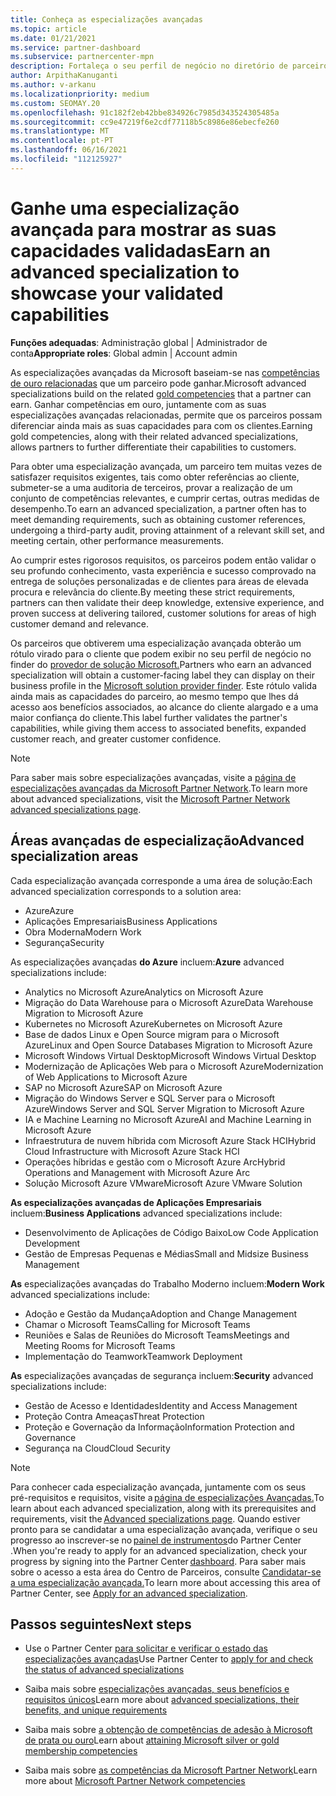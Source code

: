 ```yaml
---
title: Conheça as especializações avançadas
ms.topic: article
ms.date: 01/21/2021
ms.service: partner-dashboard
ms.subservice: partnercenter-mpn
description: Fortaleça o seu perfil de negócio no diretório de parceiros da Microsoft. Conheça as especializações avançadas que pode alcançar juntamente com as suas competências existentes em Ouro e Prata.
author: ArpithaKanuganti
ms.author: v-arkanu
ms.localizationpriority: medium
ms.custom: SEOMAY.20
ms.openlocfilehash: 91c182f2eb42bbe834926c7985d343524305485a
ms.sourcegitcommit: cc9e47219f6e2cdf77118b5c8986e86ebecfe260
ms.translationtype: MT
ms.contentlocale: pt-PT
ms.lasthandoff: 06/16/2021
ms.locfileid: "112125927"
---
```

# <a name="earn-an-advanced-specialization-to-showcase-your-validated-capabilities"></a><span data-ttu-id="f9bea-104">Ganhe uma especialização avançada para mostrar as suas capacidades validadas</span><span class="sxs-lookup"><span data-stu-id="f9bea-104">Earn an advanced specialization to showcase your validated capabilities</span></span>

<span data-ttu-id="f9bea-105">**Funções adequadas**: Administração global | Administrador de conta</span><span class="sxs-lookup"><span data-stu-id="f9bea-105">**Appropriate roles**: Global admin | Account admin</span></span>

<span data-ttu-id="f9bea-106">As especializações avançadas da Microsoft baseiam-se nas [competências de ouro relacionadas](learn-about-competencies.md) que um parceiro pode ganhar.</span><span class="sxs-lookup"><span data-stu-id="f9bea-106">Microsoft advanced specializations build on the related [gold competencies](learn-about-competencies.md) that a partner can earn.</span></span> <span data-ttu-id="f9bea-107">Ganhar competências em ouro, juntamente com as suas especializações avançadas relacionadas, permite que os parceiros possam diferenciar ainda mais as suas capacidades para com os clientes.</span><span class="sxs-lookup"><span data-stu-id="f9bea-107">Earning gold competencies, along with their related advanced specializations, allows partners to further differentiate their capabilities to customers.</span></span>

<span data-ttu-id="f9bea-108">Para obter uma especialização avançada, um parceiro tem muitas vezes de satisfazer requisitos exigentes, tais como obter referências ao cliente, submeter-se a uma auditoria de terceiros, provar a realização de um conjunto de competências relevantes, e cumprir certas, outras medidas de desempenho.</span><span class="sxs-lookup"><span data-stu-id="f9bea-108">To earn an advanced specialization, a partner often has to meet demanding requirements, such as obtaining customer references, undergoing a third-party audit, proving attainment of a relevant skill set, and meeting certain, other performance measurements.</span></span>

<span data-ttu-id="f9bea-109">Ao cumprir estes rigorosos requisitos, os parceiros podem então validar o seu profundo conhecimento, vasta experiência e sucesso comprovado na entrega de soluções personalizadas e de clientes para áreas de elevada procura e relevância do cliente.</span><span class="sxs-lookup"><span data-stu-id="f9bea-109">By meeting these strict requirements, partners can then validate their deep knowledge, extensive experience, and proven success at delivering tailored, customer solutions for areas of high customer demand and relevance.</span></span>

<span data-ttu-id="f9bea-110">Os parceiros que obtiverem uma especialização avançada obterão um rótulo virado para o cliente que podem exibir no seu perfil de negócio no finder do [provedor de solução Microsoft.](https://www.microsoft.com/solution-providers/home)</span><span class="sxs-lookup"><span data-stu-id="f9bea-110">Partners who earn an advanced specialization will obtain a customer-facing label they can display on their business profile in the [Microsoft solution provider finder](https://www.microsoft.com/solution-providers/home).</span></span> <span data-ttu-id="f9bea-111">Este rótulo valida ainda mais as capacidades do parceiro, ao mesmo tempo que lhes dá acesso aos benefícios associados, ao alcance do cliente alargado e a uma maior confiança do cliente.</span><span class="sxs-lookup"><span data-stu-id="f9bea-111">This label further validates the partner's capabilities, while giving them access to associated benefits, expanded customer reach, and greater customer confidence.</span></span>

> [!NOTE]
> <span data-ttu-id="f9bea-112">Para saber mais sobre especializações avançadas, visite a [página de especializações avançadas da Microsoft Partner Network](https://partner.microsoft.com/membership/advanced-specialization).</span><span class="sxs-lookup"><span data-stu-id="f9bea-112">To learn more about advanced specializations, visit the [Microsoft Partner Network advanced specializations page](https://partner.microsoft.com/membership/advanced-specialization).</span></span>

## <a name="advanced-specialization-areas"></a><span data-ttu-id="f9bea-113">Áreas avançadas de especialização</span><span class="sxs-lookup"><span data-stu-id="f9bea-113">Advanced specialization areas</span></span>

<span data-ttu-id="f9bea-114">Cada especialização avançada corresponde a uma área de solução:</span><span class="sxs-lookup"><span data-stu-id="f9bea-114">Each advanced specialization corresponds to a solution area:</span></span>

- <span data-ttu-id="f9bea-115">Azure</span><span class="sxs-lookup"><span data-stu-id="f9bea-115">Azure</span></span>
- <span data-ttu-id="f9bea-116">Aplicações Empresariais</span><span class="sxs-lookup"><span data-stu-id="f9bea-116">Business Applications</span></span>
- <span data-ttu-id="f9bea-117">Obra Moderna</span><span class="sxs-lookup"><span data-stu-id="f9bea-117">Modern Work</span></span>
- <span data-ttu-id="f9bea-118">Segurança</span><span class="sxs-lookup"><span data-stu-id="f9bea-118">Security</span></span>

<span data-ttu-id="f9bea-119">As especializações avançadas **do Azure** incluem:</span><span class="sxs-lookup"><span data-stu-id="f9bea-119">**Azure** advanced specializations include:</span></span>

- <span data-ttu-id="f9bea-120">Analytics no Microsoft Azure</span><span class="sxs-lookup"><span data-stu-id="f9bea-120">Analytics on Microsoft Azure</span></span>
- <span data-ttu-id="f9bea-121">Migração do Data Warehouse para o Microsoft Azure</span><span class="sxs-lookup"><span data-stu-id="f9bea-121">Data Warehouse Migration to Microsoft Azure</span></span>
- <span data-ttu-id="f9bea-122">Kubernetes no Microsoft Azure</span><span class="sxs-lookup"><span data-stu-id="f9bea-122">Kubernetes on Microsoft Azure</span></span>
- <span data-ttu-id="f9bea-123">Base de dados Linux e Open Source migram para o Microsoft Azure</span><span class="sxs-lookup"><span data-stu-id="f9bea-123">Linux and Open Source Databases Migration to Microsoft Azure</span></span>
- <span data-ttu-id="f9bea-124">Microsoft Windows Virtual Desktop</span><span class="sxs-lookup"><span data-stu-id="f9bea-124">Microsoft Windows Virtual Desktop</span></span>
- <span data-ttu-id="f9bea-125">Modernização de Aplicações Web para o Microsoft Azure</span><span class="sxs-lookup"><span data-stu-id="f9bea-125">Modernization of Web Applications to Microsoft Azure</span></span>
- <span data-ttu-id="f9bea-126">SAP no Microsoft Azure</span><span class="sxs-lookup"><span data-stu-id="f9bea-126">SAP on Microsoft Azure</span></span>
- <span data-ttu-id="f9bea-127">Migração do Windows Server e SQL Server para o Microsoft Azure</span><span class="sxs-lookup"><span data-stu-id="f9bea-127">Windows Server and SQL Server Migration to Microsoft Azure</span></span>
- <span data-ttu-id="f9bea-128">IA e Machine Learning no Microsoft Azure</span><span class="sxs-lookup"><span data-stu-id="f9bea-128">AI and Machine Learning in Microsoft Azure</span></span>
- <span data-ttu-id="f9bea-129">Infraestrutura de nuvem híbrida com Microsoft Azure Stack HCI</span><span class="sxs-lookup"><span data-stu-id="f9bea-129">Hybrid Cloud Infrastructure with Microsoft Azure Stack HCI</span></span>
- <span data-ttu-id="f9bea-130">Operações híbridas e gestão com o Microsoft Azure Arc</span><span class="sxs-lookup"><span data-stu-id="f9bea-130">Hybrid Operations and Management with Microsoft Azure Arc</span></span>
- <span data-ttu-id="f9bea-131">Solução Microsoft Azure VMware</span><span class="sxs-lookup"><span data-stu-id="f9bea-131">Microsoft Azure VMware Solution</span></span>

<span data-ttu-id="f9bea-132">**As especializações avançadas de Aplicações Empresariais** incluem:</span><span class="sxs-lookup"><span data-stu-id="f9bea-132">**Business Applications** advanced specializations include:</span></span>

- <span data-ttu-id="f9bea-133">Desenvolvimento de Aplicações de Código Baixo</span><span class="sxs-lookup"><span data-stu-id="f9bea-133">Low Code Application Development</span></span>
- <span data-ttu-id="f9bea-134">Gestão de Empresas Pequenas e Médias</span><span class="sxs-lookup"><span data-stu-id="f9bea-134">Small and Midsize Business Management</span></span>

<span data-ttu-id="f9bea-135">**As** especializações avançadas do Trabalho Moderno incluem:</span><span class="sxs-lookup"><span data-stu-id="f9bea-135">**Modern Work** advanced specializations include:</span></span>

- <span data-ttu-id="f9bea-136">Adoção e Gestão da Mudança</span><span class="sxs-lookup"><span data-stu-id="f9bea-136">Adoption and Change Management</span></span>
- <span data-ttu-id="f9bea-137">Chamar o Microsoft Teams</span><span class="sxs-lookup"><span data-stu-id="f9bea-137">Calling for Microsoft Teams</span></span>
- <span data-ttu-id="f9bea-138">Reuniões e Salas de Reuniões do Microsoft Teams</span><span class="sxs-lookup"><span data-stu-id="f9bea-138">Meetings and Meeting Rooms for Microsoft Teams</span></span>
- <span data-ttu-id="f9bea-139">Implementação do Teamwork</span><span class="sxs-lookup"><span data-stu-id="f9bea-139">Teamwork Deployment</span></span>

<span data-ttu-id="f9bea-140">**As** especializações avançadas de segurança incluem:</span><span class="sxs-lookup"><span data-stu-id="f9bea-140">**Security** advanced specializations include:</span></span>

- <span data-ttu-id="f9bea-141">Gestão de Acesso e Identidades</span><span class="sxs-lookup"><span data-stu-id="f9bea-141">Identity and Access Management</span></span>
- <span data-ttu-id="f9bea-142">Proteção Contra Ameaças</span><span class="sxs-lookup"><span data-stu-id="f9bea-142">Threat Protection</span></span>
- <span data-ttu-id="f9bea-143">Proteção e Governação da Informação</span><span class="sxs-lookup"><span data-stu-id="f9bea-143">Information Protection and Governance</span></span>
- <span data-ttu-id="f9bea-144">Segurança na Cloud</span><span class="sxs-lookup"><span data-stu-id="f9bea-144">Cloud Security</span></span>

> [!NOTE]
> <span data-ttu-id="f9bea-145">Para conhecer cada especialização avançada, juntamente com os seus pré-requisitos e requisitos, visite a [página de especializações Avançadas.](https://partner.microsoft.com/membership/advanced-specialization)</span><span class="sxs-lookup"><span data-stu-id="f9bea-145">To learn about each advanced specialization, along with its prerequisites and requirements, visit the [Advanced specializations page](https://partner.microsoft.com/membership/advanced-specialization).</span></span> <span data-ttu-id="f9bea-146">Quando estiver pronto para se candidatar a uma especialização avançada, verifique o seu progresso ao inscrever-se no [painel de instrumentos](https://partner.microsoft.com/dashboard)do Partner Center .</span><span class="sxs-lookup"><span data-stu-id="f9bea-146">When you're ready to apply for an advanced specialization, check your progress by signing into the Partner Center [dashboard](https://partner.microsoft.com/dashboard).</span></span> <span data-ttu-id="f9bea-147">Para saber mais sobre o acesso a esta área do Centro de Parceiros, consulte [Candidatar-se a uma especialização avançada.](advanced-specializations-apply.md)</span><span class="sxs-lookup"><span data-stu-id="f9bea-147">To learn more about accessing this area of Partner Center, see [Apply for an advanced specialization](advanced-specializations-apply.md).</span></span>

## <a name="next-steps"></a><span data-ttu-id="f9bea-148">Passos seguintes</span><span class="sxs-lookup"><span data-stu-id="f9bea-148">Next steps</span></span>

- <span data-ttu-id="f9bea-149">Use o Partner Center [para solicitar e verificar o estado das especializações avançadas](advanced-specializations-apply.md)</span><span class="sxs-lookup"><span data-stu-id="f9bea-149">Use Partner Center to [apply for and check the status of advanced specializations](advanced-specializations-apply.md)</span></span>

- <span data-ttu-id="f9bea-150">Saiba mais sobre [especializações avançadas, seus benefícios e requisitos únicos](https://partner.microsoft.com/membership/advanced-specialization)</span><span class="sxs-lookup"><span data-stu-id="f9bea-150">Learn more about [advanced specializations, their benefits, and unique requirements](https://partner.microsoft.com/membership/advanced-specialization)</span></span>

- <span data-ttu-id="f9bea-151">Saiba mais sobre [a obtenção de competências de adesão à Microsoft de prata ou ouro](learn-about-competencies.md)</span><span class="sxs-lookup"><span data-stu-id="f9bea-151">Learn about [attaining Microsoft silver or gold membership competencies](learn-about-competencies.md)</span></span>

- <span data-ttu-id="f9bea-152">Saiba mais sobre [as competências da Microsoft Partner Network](https://partner.microsoft.com/membership/competencies)</span><span class="sxs-lookup"><span data-stu-id="f9bea-152">Learn more about [Microsoft Partner Network competencies](https://partner.microsoft.com/membership/competencies)</span></span>